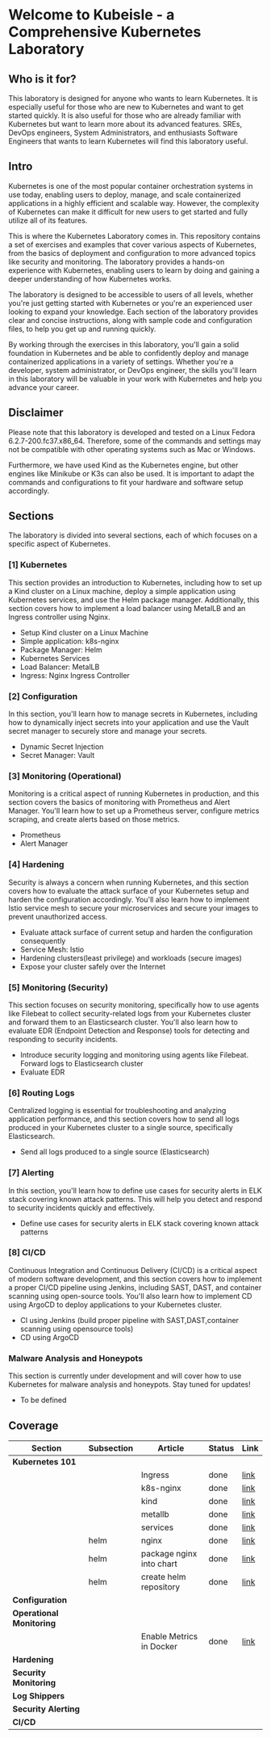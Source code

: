 # Welcome to Kubeisle - a Comprehensive Kubernetes Laboratory

## Who is it for?

This laboratory is designed for anyone who wants to learn Kubernetes. It is especially useful for those who are new to Kubernetes and want to get started quickly. It is also useful for those who are already familiar with Kubernetes but want to learn more about its advanced features. SREs, DevOps engineers, System Administrators, and enthusiasts Software Engineers that wants to learn Kubernetes will find this laboratory useful.

## Intro

Kubernetes is one of the most popular container orchestration systems in use today, enabling users to deploy, manage, and scale containerized applications in a highly efficient and scalable way. However, the complexity of Kubernetes can make it difficult for new users to get started and fully utilize all of its features.

This is where the Kubernetes Laboratory comes in. This repository contains a set of exercises and examples that cover various aspects of Kubernetes, from the basics of deployment and configuration to more advanced topics like security and monitoring. The laboratory provides a hands-on experience with Kubernetes, enabling users to learn by doing and gaining a deeper understanding of how Kubernetes works.

The laboratory is designed to be accessible to users of all levels, whether you're just getting started with Kubernetes or you're an experienced user looking to expand your knowledge. Each section of the laboratory provides clear and concise instructions, along with sample code and configuration files, to help you get up and running quickly.

By working through the exercises in this laboratory, you'll gain a solid foundation in Kubernetes and be able to confidently deploy and manage containerized applications in a variety of settings. Whether you're a developer, system administrator, or DevOps engineer, the skills you'll learn in this laboratory will be valuable in your work with Kubernetes and help you advance your career.

## Disclaimer

Please note that this laboratory is developed and tested on a Linux Fedora 6.2.7-200.fc37.x86_64. Therefore, some of the commands and settings may not be compatible with other operating systems such as Mac or Windows.

Furthermore, we have used Kind as the Kubernetes engine, but other engines like Minikube or K3s can also be used. It is important to adapt the commands and configurations to fit your hardware and software setup accordingly.

## Sections

The laboratory is divided into several sections, each of which focuses on a specific aspect of Kubernetes.

### [1] Kubernetes

This section provides an introduction to Kubernetes, including how to set up a Kind cluster on a Linux machine, deploy a simple application using Kubernetes services, and use the Helm package manager. Additionally, this section covers how to implement a load balancer using MetalLB and an Ingress controller using Nginx.

- Setup Kind cluster on a Linux Machine
- Simple application: k8s-nginx
- Package Manager: Helm
- Kubernetes Services
- Load Balancer: MetalLB
- Ingress: Nginx Ingress Controller

### [2] Configuration

In this section, you'll learn how to manage secrets in Kubernetes, including how to dynamically inject secrets into your application and use the Vault secret manager to securely store and manage your secrets.

- Dynamic Secret Injection
- Secret Manager: Vault

### [3] Monitoring (Operational)

Monitoring is a critical aspect of running Kubernetes in production, and this section covers the basics of monitoring with Prometheus and Alert Manager. You'll learn how to set up a Prometheus server, configure metrics scraping, and create alerts based on those metrics.

- Prometheus
- Alert Manager

### [4] Hardening

Security is always a concern when running Kubernetes, and this section covers how to evaluate the attack surface of your Kubernetes setup and harden the configuration accordingly. You'll also learn how to implement Istio service mesh to secure your microservices and secure your images to prevent unauthorized access.

- Evaluate attack surface of current setup and harden the configuration consequently
- Service Mesh: Istio
- Hardening clusters(least privilege) and workloads (secure images)
- Expose your cluster safely over the Internet


### [5] Monitoring (Security)

This section focuses on security monitoring, specifically how to use agents like Filebeat to collect security-related logs from your Kubernetes cluster and forward them to an Elasticsearch cluster. You'll also learn how to evaluate EDR (Endpoint Detection and Response) tools for detecting and responding to security incidents.

- Introduce security logging and monitoring using agents like Filebeat. Forward logs to Elasticsearch cluster
- Evaluate EDR
 
### [6] Routing Logs

Centralized logging is essential for troubleshooting and analyzing application performance, and this section covers how to send all logs produced in your Kubernetes cluster to a single source, specifically Elasticsearch.

- Send all logs produced to a single source (Elasticsearch)

### [7] Alerting

In this section, you'll learn how to define use cases for security alerts in ELK stack covering known attack patterns. This will help you detect and respond to security incidents quickly and effectively.

- Define use cases for security alerts in ELK stack covering known attack patterns

### [8] CI/CD

Continuous Integration and Continuous Delivery (CI/CD) is a critical aspect of modern software development, and this section covers how to implement a proper CI/CD pipeline using Jenkins, including SAST, DAST, and container scanning using open-source tools. You'll also learn how to implement CD using ArgoCD to deploy applications to your Kubernetes cluster.

- CI using Jenkins (build proper pipeline with SAST,DAST,container scanning using opensource tools)
- CD using ArgoCD


### Malware Analysis and Honeypots

This section is currently under development and will cover how to use Kubernetes for malware analysis and honeypots. Stay tuned for updates!

- To be defined

## Coverage

| Section                    | Subsection | Article                  | Status | Link                                                       |
| -------------------------- | ---------- | ------------------------ | ------ | ---------------------------------------------------------- |
| **Kubernetes 101**         |            |                          |        |                                                            |
|                            |            | Ingress                  | done   | [link](01-kubernetes_101/ingress/README.md)                |
|                            |            | k8s-nginx                | done   | [link](01-kubernetes_101/k8s-nginx/README.md)              |
|                            |            | kind                     | done   | [link](01-kubernetes_101/kind/README.md)                   |
|                            |            | metallb                  | done   | [link](01-kubernetes_101/metallb/README.md)                |
|                            |            | services                 | done   | [link](01-kubernetes_101/services/README.md)               |
|                            | helm       | nginx                    | done   | [link](01-kubernetes_101/helm/helm-nginx/README.md)        |
|                            | helm       | package nginx into chart | done   | [link](01-kubernetes_101/helm/helm-package/README.md)      |
|                            | helm       | create helm repository   | done   | [link](01-kubernetes_101/helm/helm-repository/README.md)   |
| **Configuration**          |            |                          |        |                                                            |
| **Operational Monitoring** |            |                          |        |                                                            |
|                            |            | Enable Metrics in Docker | done   | [link](03-operational_monitoring/docker-metrics/README.md) |
| **Hardening**              |            |                          |        |                                                            |
| **Security Monitoring**    |            |                          |        |                                                            |
| **Log Shippers**           |            |                          |        |                                                            |
| **Security Alerting**      |            |                          |        |                                                            |
| **CI/CD**                  |            |                          |        |                                                            |

